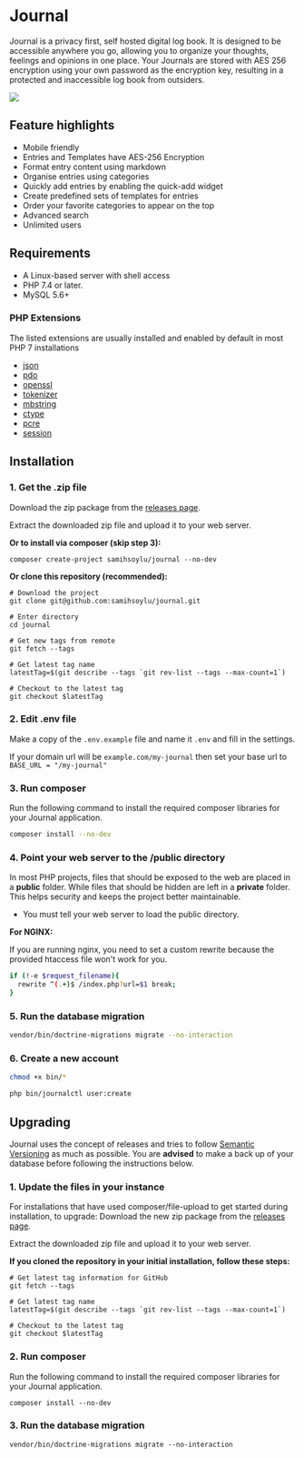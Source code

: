 # Journal
Journal is a privacy first, self hosted digital log book. It is designed to be accessible anywhere you go, allowing you to organize your thoughts, feelings and opinions in one place. Your Journals are stored with AES 256 encryption using your own password as the encryption key, resulting in a protected and inaccessible log book from outsiders.

<img src="https://samihsoylu.nl/downloads/dashboard-journal.png">

## Feature highlights
* Mobile friendly
* Entries and Templates have AES-256 Encryption
* Format entry content using markdown
* Organise entries using categories
* Quickly add entries by enabling the quick-add widget
* Create predefined sets of templates for entries
* Order your favorite categories to appear on the top
* Advanced search 
* Unlimited users

## Requirements
* A Linux-based server with shell access
* PHP 7.4 or later.
* MySQL 5.6+

### PHP Extensions

The listed extensions are usually installed and enabled by default in most PHP 7 installations

* [json](https://www.php.net/manual/en/book.json.php)
* [pdo](https://www.php.net/manual/en/book.pdo.php)
* [openssl](https://www.php.net/manual/en/book.openssl.php)
* [tokenizer](https://www.php.net/manual/en/book.tokenizer.php)
* [mbstring](https://www.php.net/manual/en/book.mbstring.php)
* [ctype](https://www.php.net/manual/en/book.ctype)
* [pcre](https://www.php.net/manual/en/book.pcre)
* [session](https://www.php.net/manual/en/book.session)

## Installation

### 1. Get the .zip file

Download the zip package from the [releases page](https://github.com/samihsoylu/journal/releases/latest).

Extract the downloaded zip file and upload it to your web server.

**Or to install via composer (skip step 3):**
```
composer create-project samihsoylu/journal --no-dev
```

**Or clone this repository (recommended):**
```
# Download the project
git clone git@github.com:samihsoylu/journal.git

# Enter directory
cd journal

# Get new tags from remote
git fetch --tags

# Get latest tag name
latestTag=$(git describe --tags `git rev-list --tags --max-count=1`)

# Checkout to the latest tag
git checkout $latestTag
```

### 2. Edit .env file

Make a copy of the `.env.example` file and name it `.env` and fill in the settings.

If your domain url will be `example.com/my-journal` then set your base url to `BASE_URL = "/my-journal"`

### 3. Run composer

Run the following command to install the required composer libraries for your Journal application.

```bash
composer install --no-dev
```

### 4. Point your web server to the /public directory

In most PHP projects, files that should be exposed to the web are placed in a **public** folder. While files that should be hidden are left in a **private** folder. This helps security and  keeps the project better maintainable.

* You must tell your web server to load the public directory.

**For NGINX:**

If you are running nginx, you need to set a custom rewrite because the provided htaccess file won't work for you.

```bash
if (!-e $request_filename){
  rewrite ^(.+)$ /index.php?url=$1 break;
}
```

### 5. Run the database migration

```bash
vendor/bin/doctrine-migrations migrate --no-interaction
```

### 6. Create a new account

```bash
chmod +x bin/*

php bin/journalctl user:create
```

## Upgrading

Journal uses the concept of releases and tries to follow [Semantic Versioning](https://semver.org/) as much as possible. You are **advised** to make a back up of your database before following the instructions below.

### 1. Update the files in your instance

For installations that have used composer/file-upload to get started during installation, to upgrade: Download the new zip package from the [releases page](https://github.com/samihsoylu/journal/releases/latest).

Extract the downloaded zip file and upload it to your web server.

**If you cloned the repository in your initial installation, follow these steps:**
``` 
# Get latest tag information for GitHub
git fetch --tags

# Get latest tag name
latestTag=$(git describe --tags `git rev-list --tags --max-count=1`)

# Checkout to the latest tag
git checkout $latestTag
```

### 2. Run composer

Run the following command to install the required composer libraries for your Journal application.

``` 
composer install --no-dev
```

### 3. Run the database migration
```
vendor/bin/doctrine-migrations migrate --no-interaction
```